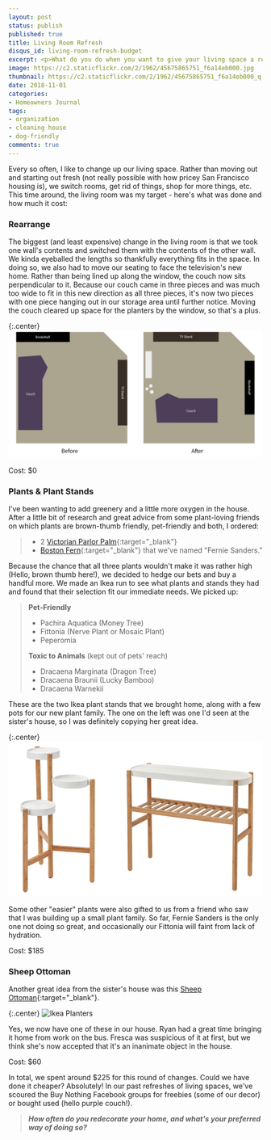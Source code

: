 ```yaml
---
layout: post
status: publish
published: true
title: Living Room Refresh
disqus_id: living-room-refresh-budget
excerpt: <p>What do you do when you want to give your living space a refresh and don't want to spend too much? Here's what we did for under $250.</p>
image: https://c2.staticflickr.com/2/1962/45675865751_f6a14eb000.jpg
thumbnail: https://c2.staticflickr.com/2/1962/45675865751_f6a14eb000_q.jpg
date: 2018-11-01
categories:
- Homeowners Journal
tags: 
- organization
- cleaning house
- dog-friendly
comments: true
---
```


Every so often, I like to change up our living space. Rather than moving out and starting out fresh (not really possible with how pricey San Francisco housing is), we switch rooms, get rid of things, shop for more things, etc. This time around, the living room was my target - here's what was done and how much it cost: 

### Rearrange 
The biggest (and least expensive) change in the living room is that we took one wall's contents and switched them with the contents of the other wall. We kinda eyeballed the lengths so thankfully everything fits in the space. In doing so, we also had to move our seating to face the television's new home. Rather than being lined up along the window, the couch now sits perpendicular to it. Because our couch came in three pieces and was much too wide to fit in this new direction as all three pieces, it's now two pieces with one piece hanging out in our storage area until further notice. Moving the couch cleared up space for the planters by the window, so that's a plus.

{:.center}
![Living Room Refresh](/assets/posts/rearranged-room.png) 

Cost: $0

### Plants & Plant Stands
I've been wanting to add greenery and a little more oxygen in the house. After a little bit of research and great advice from some plant-loving friends on which plants are brown-thumb friendly, pet-friendly and both, I ordered:

>
>- 2 [Victorian Parlor Palm](https://www.amazon.com/gp/product/B005MGEQS4/ref=oh_aui_detailpage_o04_s00?ie=UTF8&psc=1){:target="_blank"}
>- [Boston Fern](https://www.amazon.com/gp/product/B01591UAOA/ref=oh_aui_detailpage_o03_s00?ie=UTF8&psc=1){:target="_blank"} that we've named "Fernie Sanders." 

Because the chance that all three plants wouldn't make it was rather high (Hello, brown thumb here!), we decided to hedge our bets and buy a handful more. We made an Ikea run to see what plants and stands they had and found that their selection fit our immediate needs. We picked up:

>
>**Pet-Friendly** 
>
>- Pachira Aquatica (Money Tree) 
>- Fittonia (Nerve Plant or Mosaic Plant) 
>- Peperomia 
>
>**Toxic to Animals** (kept out of pets' reach)
>
>- Dracaena Marginata (Dragon Tree)
>- Dracaena Braunii (Lucky Bamboo)
>- Dracaena Warnekii

These are the two Ikea plant stands that we brought home, along with a few pots for our new plant family. The one on the left was one I'd seen at the sister's house, so I was definitely copying her great idea.

{:.center}
![Ikea Planters](/assets/posts/Ikea-Planters.png) 

Some other "easier" plants were also gifted to us from a friend who saw that I was building up a small plant family. So far, Fernie Sanders is the only one not doing so great, and occasionally our Fittonia will faint from lack of hydration.

Cost: $185

### Sheep Ottoman
Another great idea from the sister's house was this [Sheep Ottoman](https://wikibuy.com/p/brebis-white-velvet-sheep-ottoma/82C9GHR2D2?run=659714a0-ad99-454e-9ed5-ce95c62613d0){:target="_blank"}. 

{:.center}
![Ikea Planters](https://c2.staticflickr.com/2/1962/45675865751_f6a14eb000_c.jpg)

Yes, we now have one of these in our house. Ryan had a great time bringing it home from work on the bus. Fresca was suspicious of it at first, but we think she's now accepted that it's an inanimate object in the house.

Cost: $60

In total, we spent around $225 for this round of changes. Could we have done it cheaper? Absolutely! In our past refreshes of living spaces, we've scoured the Buy Nothing Facebook groups for freebies (some of our decor) or bought used (hello purple couch!).

>**_How often do you redecorate your home, and what's your preferred way of doing so?_**
